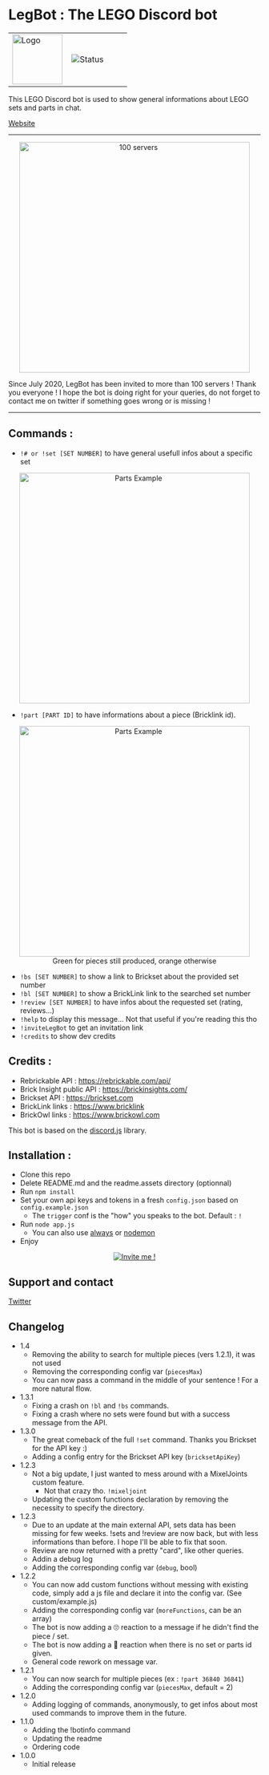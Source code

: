 # LegBot : The LEGO Discord bot

<!-- > Yes, hybdid html markdown, sorry :( <--->

<p align="center">
<table style="width:100%; border: none;" align="center">
<td style="width:49%; border: none;">
<img height="100" src="https://github.com/ThibautPlg/Discord-LEGO-Bot/raw/master/readme.assets/legBot.png" alt="Logo">
</td>
<td style="width:49%; border: none;">
<img src="https://discordbots.org/api/widget/status/666184693531672608.svg" alt="Status">
</td>
</div>
</table>
</p>

This LEGO Discord bot is used to show general informations about LEGO sets and parts in chat.

[Website](https://thibautplg.github.io/legbot/)
<hr>

<p align="center">
<img width="460" src="https://github.com/ThibautPlg/Discord-LEGO-Bot/raw/master/readme.assets/100servs.png" alt="100 servers">

Since July 2020, LegBot has been invited to more than 100 servers ! Thank you everyone ! I hope the bot is doing right for your queries, do not forget to contact me on twitter if something goes wrong or is missing !
</p>
<hr>

## Commands :
- `!# or !set [SET NUMBER]` to have general usefull infos about a specific set
<p align="center">
	<img width="460" src="https://github.com/ThibautPlg/Discord-LEGO-Bot/raw/master/readme.assets/set-example.png" alt="Parts Example">

</p>


- `!part [PART ID]` to have informations about a piece (Bricklink id).
<p align="center">
	<img width="460" src="https://github.com/ThibautPlg/Discord-LEGO-Bot/raw/master/readme.assets/part-example.png" alt="Parts Example"> <br> Green for pieces still produced, orange otherwise
</p>

- `!bs [SET NUMBER]`  to show a link to Brickset about the provided set number
- `!bl [SET NUMBER]`  to show a BrickLink link to the searched set number
- `!review [SET NUMBER]`  to have infos about the requested set (rating, reviews...)
- `!help`  to display this message... Not that useful if you're reading this tho
- `!inviteLegBot`  to get an invitation link
- `!credits`  to show dev credits


## Credits :
- Rebrickable API : https://rebrickable.com/api/
- Brick Insight public API : https://brickinsights.com/
- Brickset API : https://brickset.com
- BrickLink links : https://www.bricklink
- BrickOwl links : https://www.brickowl.com

This bot is based on the [discord.js](https://discord.js.org/) library.


## Installation :
- Clone this repo
- Delete README.md and the readme.assets directory (optionnal)
- Run `npm install`
- Set your own api keys and tokens in a fresh `config.json` based on `config.example.json`
  - The `trigger` conf is the "how" you speaks to the bot. Default :  `!`
- Run `node app.js`
  - You can also use [always](https://www.npmjs.com/package/always) or [nodemon](https://nodemon.io/)
- Enjoy


<p align="center">
	<a href="https://discordapp.com/oauth2/authorize?client_id=666184693531672608&scope=bot&permissions=0">
	<img src="https://github.com/ThibautPlg/Discord-LEGO-Bot/raw/master/readme.assets/invitebutton.png" alt="Invite me !"> </a>
</p>

## Support and contact
[Twitter](https://twitter.com/thibaut_plg)

## Changelog

- 1.4
  - Removing the ability to search for multiple pieces (vers 1.2.1), it was not used
  - Removing the corresponding config var (`piecesMax`)
  - You can now pass a command in the middle of your sentence ! For a more natural flow.
- 1.3.1
  - Fixing a crash on `!bl` and `!bs` commands.
  - Fixing a crash where no sets were found but with a success message from the API.
- 1.3.0
  - The great comeback of the full `!set` command. Thanks you Brickset for the API key :)
  - Adding a config entry for the Brickset API key (`bricksetApiKey`)
- 1.2.3
  - Not a big update, I just wanted to mess around with a MixelJoints custom feature.
    - Not that crazy tho. `!mixeljoint`
  - Updating the custom functions declaration by removing the necessity to specify the directory.
- 1.2.3
  - Due to an update at the main external API, sets data has been missing for few weeks. !sets and !review are now back, but with less informations than before. I hope I'll be able to fix that soon.
  - Review are now returned with a pretty "card", like other queries.
  - Addin a debug log
  - Adding the corresponding config var (`debug`, bool)
- 1.2.2
  - You can now add custom functions without messing with existing code, simply add a js file and declare it into the config var. (See custom/example.js)
  - Adding the corresponding config var (`moreFunctions`, can be an array)
  - The bot is now adding a 🙄 reaction to a message if he didn't find the piece / set.
  - The bot is now adding a 🤔 reaction when there is no set or parts id given.
  - General code rework on message var.
- 1.2.1
  - You can now search for multiple pieces (ex : `!part 36840 36841`)
  - Adding the corresponding config var (`piecesMax`, default = 2)
- 1.2.0
  - Adding logging of commands, anonymously, to get infos about most used commands to improve them in the future.
- 1.1.0
  - Adding the !botinfo command
  - Updating the readme
  - Ordering code
- 1.0.0
  - Initial release
